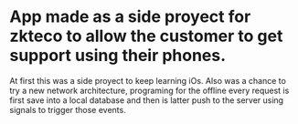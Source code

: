# App made as a side proyect for zkteco to allow the customer to get support using their phones.

At first this was a side proyect to keep learning iOs. Also was a chance to try a new network architecture, programing for the offline every request is first save into a local database and then is latter push to the server using signals to trigger those events.
